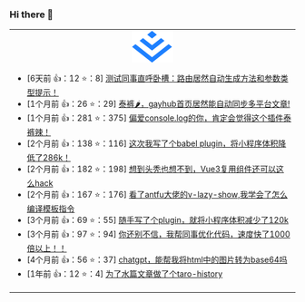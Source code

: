 ### Hi there 👋

<!--
**zikkeung/zikkeung** is a ✨ _special_ ✨ repository because its `README.md` (this file) appears on your GitHub profile.

Here are some ideas to get you started:

- 🔭 I’m currently working on ...
- 🌱 I’m currently learning ...
- 👯 I’m looking to collaborate on ...
- 🤔 I’m looking for help with ...
- 💬 Ask me about ...
- 📫 How to reach me: ...
- 😄 Pronouns: ...
- ⚡ Fun fact: ...
-->

<!-- multi-platform-posts start -->
  <table align="center">
      <tr>
        <td align="center" width="800px" valign="top">
          <div align="center"><img src='https://raw.githubusercontent.com/baozouai/multi-platform-posts-action/main/assets/juejin.svg' alt='juejin'/></div>
<ul>
<li align='left'>[6天前 👍：12  ⭐：8]
      <a href="https://juejin.cn/post/7246010218412376120" target="_blank">测试同事直呼卧槽：路由居然自动生成方法和参数类型提示！</a>
      </li>
<li align='left'>[1个月前 👍：26  ⭐：29]
      <a href="https://juejin.cn/post/7233053557834285117" target="_blank">泰裤🌶，gayhub首页居然能自动同步多平台文章!</a>
      </li>
<li align='left'>[1个月前 👍：281  ⭐：375]
      <a href="https://juejin.cn/post/7231577806189133884" target="_blank">偏爱console.log的你，肯定会觉得这个插件泰裤辣！</a>
      </li>
<li align='left'>[2个月前 👍：138  ⭐：116]
      <a href="https://juejin.cn/post/7223779544368545853" target="_blank">这次我写了个babel plugin，将小程序体积降低了286k！</a>
      </li>
<li align='left'>[2个月前 👍：182  ⭐：198]
      <a href="https://juejin.cn/post/7222676935146307644" target="_blank">想到头秃也想不到，Vue3复用组件还可以这么hack</a>
      </li>
<li align='left'>[2个月前 👍：167  ⭐：176]
      <a href="https://juejin.cn/post/7217836890119995450" target="_blank">看了antfu大佬的v-lazy-show,我学会了怎么编译模板指令</a>
      </li>
<li align='left'>[3个月前 👍：69  ⭐：55]
      <a href="https://juejin.cn/post/7207079381670740025" target="_blank">随手写了个plugin，就将小程序体积减少了120k</a>
      </li>
<li align='left'>[3个月前 👍：97  ⭐：94]
      <a href="https://juejin.cn/post/7204100122887536700" target="_blank">你还别不信，我帮同事优化代码，速度快了1000倍以上！！</a>
      </li>
<li align='left'>[4个月前 👍：56  ⭐：37]
      <a href="https://juejin.cn/post/7202998949455790139" target="_blank">chatgpt，能帮我将html中的图片转为base64吗</a>
      </li>
<li align='left'>[1年前 👍：12  ⭐：4]
      <a href="https://juejin.cn/post/7086255607623188494" target="_blank">为了水篇文章做了个taro-history</a>
      </li>
</ul>
        </td>
      </tr>
    </table>
    <!-- multi-platform-posts end -->
